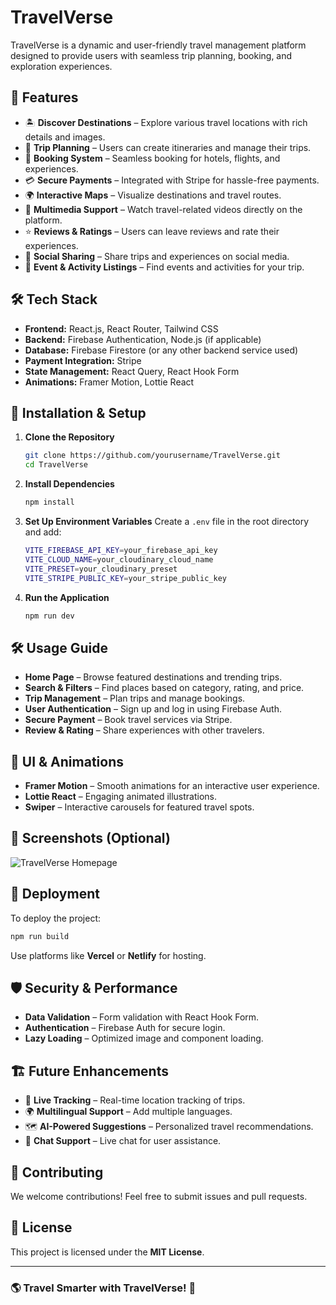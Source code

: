 # TravelVerse

TravelVerse is a dynamic and user-friendly travel management platform designed to provide users with seamless trip planning, booking, and exploration experiences.

## 🚀 Features

- 🏝️ **Discover Destinations** – Explore various travel locations with rich details and images.
- 📝 **Trip Planning** – Users can create itineraries and manage their trips.
- 🏨 **Booking System** – Seamless booking for hotels, flights, and experiences.
- 💳 **Secure Payments** – Integrated with Stripe for hassle-free payments.
- 🌍 **Interactive Maps** – Visualize destinations and travel routes.
- 🎥 **Multimedia Support** – Watch travel-related videos directly on the platform.
- ⭐ **Reviews & Ratings** – Users can leave reviews and rate their experiences.
- 📢 **Social Sharing** – Share trips and experiences on social media.
- 📅 **Event & Activity Listings** – Find events and activities for your trip.

## 🛠 Tech Stack

- **Frontend:** React.js, React Router, Tailwind CSS
- **Backend:** Firebase Authentication, Node.js (if applicable)
- **Database:** Firebase Firestore (or any other backend service used)
- **Payment Integration:** Stripe
- **State Management:** React Query, React Hook Form
- **Animations:** Framer Motion, Lottie React

## 🚀 Installation & Setup

1. **Clone the Repository**
   ```sh
   git clone https://github.com/yourusername/TravelVerse.git
   cd TravelVerse
   ```

2. **Install Dependencies**
   ```sh
   npm install
   ```

3. **Set Up Environment Variables**
   Create a `.env` file in the root directory and add:
   ```sh
   VITE_FIREBASE_API_KEY=your_firebase_api_key
   VITE_CLOUD_NAME=your_cloudinary_cloud_name
   VITE_PRESET=your_cloudinary_preset
   VITE_STRIPE_PUBLIC_KEY=your_stripe_public_key
   ```

4. **Run the Application**
   ```sh
   npm run dev
   ```

## 🛠 Usage Guide

- **Home Page** – Browse featured destinations and trending trips.
- **Search & Filters** – Find places based on category, rating, and price.
- **Trip Management** – Plan trips and manage bookings.
- **User Authentication** – Sign up and log in using Firebase Auth.
- **Secure Payment** – Book travel services via Stripe.
- **Review & Rating** – Share experiences with other travelers.

## 🎨 UI & Animations

- **Framer Motion** – Smooth animations for an interactive user experience.
- **Lottie React** – Engaging animated illustrations.
- **Swiper** – Interactive carousels for featured travel spots.

## 📸 Screenshots (Optional)
![TravelVerse Homepage](https://your-image-url.com/homepage.png)

## 🚀 Deployment

To deploy the project:
```sh
npm run build
```
Use platforms like **Vercel** or **Netlify** for hosting.

## 🛡 Security & Performance

- **Data Validation** – Form validation with React Hook Form.
- **Authentication** – Firebase Auth for secure login.
- **Lazy Loading** – Optimized image and component loading.

## 🏗 Future Enhancements

- 📍 **Live Tracking** – Real-time location tracking of trips.
- 🌍 **Multilingual Support** – Add multiple languages.
- 🗺 **AI-Powered Suggestions** – Personalized travel recommendations.
- 💬 **Chat Support** – Live chat for user assistance.

## 💙 Contributing

We welcome contributions! Feel free to submit issues and pull requests.

## 📜 License

This project is licensed under the **MIT License**.

---
### 🌎 Travel Smarter with TravelVerse! 🚀


